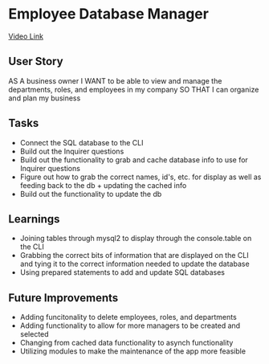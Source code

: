# Employee Database Manager

[Video Link](https://drive.google.com/file/d/1aEL40zY5gkbIiVmtxB7QI3tLaBUXLMLX/view?usp=share_link)

## User Story
AS A business owner
I WANT to be able to view and manage the departments, roles, and employees in my company
SO THAT I can organize and plan my business

## Tasks
- Connect the SQL database to the CLI
- Build out the Inquirer questions
- Build out the functionality to grab and cache database info to use for Inquirer questions
- Figure out how to grab the correct names, id's, etc. for display as well as feeding back to the db + updating the cached info
- Build out the functionality to update the db

## Learnings
- Joining tables through mysql2 to display through the console.table on the CLI
- Grabbing the correct bits of information that are displayed on the CLI and tying it to the correct information needed to update the database
- Using prepared statements to add and update SQL databases

## Future Improvements
- Adding funcitonality to delete employees, roles, and departments
- Adding functionality to allow for more managers to be created and selected
- Changing from cached data functionality to asynch functionality
- Utilizing modules to make the maintenance of the app more feasible
